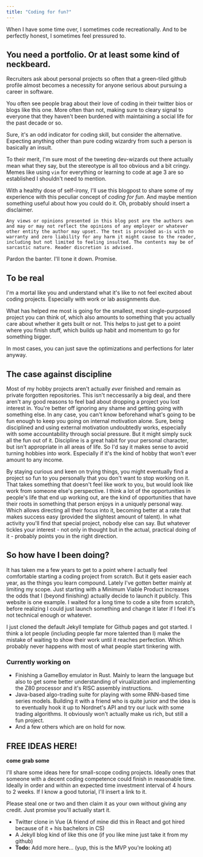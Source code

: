 ```yaml
---
title: "Coding for fun?"
---
```


When I have some time over, I sometimes code recreationally. And to be perfectly honest, I sometimes feel pressured to.

## You need a portfolio. Or at least some kind of neckbeard.

Recruiters ask about personal projects so often that a green-tiled github profile almost becomes a necessity for anyone serious about pursuing a career in software.

You often see people brag about their love of coding in their twitter bios or blogs like this one. More often than not, making sure to cleary signal to everyone that they haven't been burdened with maintaining a social life for the past decade or so.

Sure, it's an odd indicator for coding skill, but consider the alternative. Expecting anything other than pure coding wizardry from such a person is basically an insult.

To their merit, I'm sure most of the tweeting dev-wizards out there actually mean what they say, but the stereotype is all too obvious and a bit cringy. Memes like using `vim` for everything or learning to code at age 3 are so established I shouldn't need to mention.

With a healthy dose of self-irony, I'll use this blogpost to share some of my experience with this peculiar concept of *coding for fun*. And maybe mention something useful about how you could do it. Oh, probably should insert a disclaimer. 

```
Any views or opinions presented in this blog post are the authors own and may or may not reflect the opinions of any employer or whatever other entity the author may upset. The text is provided as-is with no warranty and zero liability for any harm it might cause to the reader, including but not limited to feeling insulted. The contents may be of sarcastic nature. Reader discretion is advised.
```

Pardon the banter. I'll tone it down. Promise.


## To be real

I'm a mortal like you and understand what it's like to not feel excited about coding projects. Especially with work or lab assignments due.

What has helped me most is going for the smallest, most single-purposed project you can think of, which also amounts to something that you actually care about whether it gets built or not. This helps to just get to a point where you finish stuff, which builds up habit and momentum to go for something bigger.

In most cases, you can just save the optimizations and perfections for later anyway.

## The case against discipline

Most of my hobby projects aren't actually *ever* finished and remain as private forgotten repositories. This isn't neccessarily a big deal, and there aren't any good reasons to feel bad about dropping a project you lost interest in. You're better off ignoring any shame and getting going with something else. In any case, you can't know beforehand what's going to be fun enough to keep you going on internal motivation alone. Sure, being disciplined and using external motivation undoubtedly works, especially with some accountability through social pressure. But it might simply suck all the fun out of it. Discipline is a great habit for your personal character, but isn't appropriate in all areas of life. So I'd say it makes sense to avoid turning hobbies into work. Especially if it's the kind of hobby that won't ever amount to any income.

By staying curious and keen on trying things, you might eventually find a project so fun to you personally that you don't want to stop working on it. That takes something that doesn't feel like work to you, but would look like work from someone else's perspective. I think a lot of the opportunities in people's life that end up working out, are the kind of opportunities that have their roots in something that person enjoys in a uniquely personal way. Which allows directing all their focus into it, becoming better at a rate that makes success easy (provided the slightest amount of talent). In what activity you'll find that special project, nobody else can say. But whatever tickles your interest - not only in thought but in the actual, practical doing of it - probably points you in the right direction.

## So how have I been doing?

It has taken me a few years to get to a point where I actually feel comfortable starting a coding project from scratch. But it gets easier each year, as the things you learn compound. Lately I've gotten better mainly at limiting my scope. Just starting with a Minimum Viable Product increases the odds that I (beyond finishing) actually decide to launch it publicly. This website is one example. I waited for a long time to code a site from scratch, before realizing I could just launch something and change it later if I feel it's not technical enough or whatever.

I just cloned the default Jekyll template for Github pages and got started. I think a lot people (including people far more talented than I) make the mistake of waiting to show their work until it reaches perfection. Which probably never happens with most of what people start tinkering with.

### Currently working on
 
- Finishing a GameBoy emulator in Rust. Mainly to learn the language but also to get some better understanding of virualization and implementing the Z80 processor and it's RISC assembly instructions.
- Java-based algo-trading suite for playing with some RNN-based time series models. Building it with a friend who is quite junior and the idea is to eventually hook it up to Nordnet's API and try our luck with some trading algorithms. It obviously won't actually make us rich, but still a fun project.
- And a few others which are on hold for now.

## FREE IDEAS HERE! 

**come grab some**

I'll share some ideas here for small-scope coding projects. Ideally ones that someone with a decent coding competence could finish in reasonable time. Ideally in order and within an expected time investment interval of 4 hours to 2 weeks. If I know a good tutorial, I'll insert a link to it.

Please steal one or two and then claim it as your own without giving any credit. Just promise you'll actually start it.
 
- Twitter clone in Vue (A friend of mine did this in React and got hired because of it + his bachelors in CS)
- A Jekyll blog kind of like this one (if you like mine just take it from my github)
- **Todo:** Add more here... (yup, this is the MVP you're looking at)

